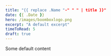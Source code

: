 ```yaml
---
title: "{{ replace .Name "-" " " | title }}"
date: {{ .Date }}
hero: /images/boomboxlogo.png
excerpt: "A default excerpt"
timeToRead: 5
draft: true
---
```


Some default content
